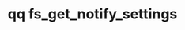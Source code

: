---
category: fs
command: fs_get_notify_settings
optional_options: []
permalink: /qq-cli-command-guide/fs/fs_get_notify_settings.html
positional_options: []
sidebar: qq_cli_command_reference_sidebar
summary: This section explains how to use the <code>qq fs_get_notify_settings</code>
  command.
synopsis: Get FS notify settings.
title: qq fs_get_notify_settings
usage: qq fs_get_notify_settings [-h]
zendesk_source: qq CLI Command Guide

---